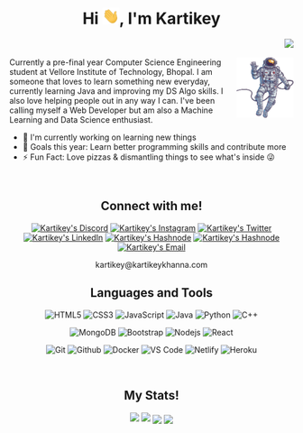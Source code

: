 <h1 align="center">Hi <img src="./assets/wave.gif" width="30">, I'm Kartikey</h1>

<p align="right">
    <a href="https://www.github.com/itsksquare" target="_blank" rel="noreferrer"><img src="https://img.shields.io/github/followers/itsksquare?logo=github&style=for-the-badge&color=0400ff&labelColor=1c1917" /></a>
</p>

<img width="20%" align="right" src="./assets/ast-img.png" />

Currently a pre-final year Computer Science Engineering student at Vellore Institute of Technology, Bhopal. I am someone that loves to learn something new everyday, currently learning Java and improving my DS Algo skills. I also love helping people out in any way I can. I've been calling myself a Web Developer but am also a Machine Learning and Data Science enthusiast.

- 🔭 I'm currently working on learning new things
- 🥅 Goals this year: Learn better programming skills and contribute more
- ⚡ Fun Fact: Love pizzas & dismantling things to see what's inside 😜

<br>
<h2 align="center">Connect with me!</h2>

<p align="center">
    <a href="https://discord.gg/qKF9gzJKcr"><img alt="Kartikey's Discord" src="https://img.shields.io/badge/Discord-7289DA?style=flat-square&logo=discord&logoColor=white"/></a>
    <a href="https://www.instagram.com/itsksquare/"><img alt="Kartikey's Instagram" src="https://img.shields.io/badge/Instagram-833AB4?style=flat-square&logo=instagram&logoColor=white"/></a>
    <a href="https://twitter.com/itsksquare19"><img alt="Kartikey's Twitter" src="https://img.shields.io/badge/Twitter-1DA1F2?style=flat-square&logo=twitter&logoColor=white"/></a>
    <a href="https://www.linkedin.com/in/kartikeykhanna/"><img alt="Kartikey's LinkedIn" src="https://img.shields.io/badge/LinkedIn-blue?style=flat-square&logo=Linkedin&logoColor=white"/></a>
    <a href="https://ksquare.hashnode.dev"><img alt="Kartikey's Hashnode" src="https://img.shields.io/badge/Hashnode-0052e9?style=flat-square&logo=Hashnode&logoColor=white"/></a>
    <a href="https://ksquare.hashnode.dev"><img alt="Kartikey's Hashnode" src="https://img.shields.io/badge/Medium-000000?style=flat-square&logo=Medium&logoColor=white"/></a>
    <a href="mailto:kartikey@kartikeykhanna.com"><img alt="Kartikey's Email" src="https://img.shields.io/badge/Email-c14438?style=flat-square&logo=Gmail&logoColor=white"/></a>
</p>
<p align="center">kartikey@kartikeykhanna.com</p>

<h2 align="center">Languages and Tools</h2>

<p align="center">
    <img alt="HTML5" src="https://img.shields.io/badge/HTML5-E34F26?style=flat-square&logo=html5&logoColor=white"/>
    <img alt="CSS3" src="https://img.shields.io/badge/CSS3-1572B6?style=flat-square&logo=css3"/>
    <img alt="JavaScript" src="https://img.shields.io/badge/JavaScript-black?style=flat-square&logo=javascript"/>
    <img alt="Java" src="https://img.shields.io/badge/Java-E34A86?style=flat-square&logo=java"/>
    <img alt="Python" src="https://img.shields.io/badge/Python-black?style=flat-square&logo=Python"/>
    <img alt="C++" src="https://img.shields.io/badge/C++-00599C?style=flat-square&logo=cplusplus"/>
</p>
<p align="center">
    <img alt="MongoDB" src="https://img.shields.io/badge/MongoDB-%234ea94b.svg?logo=mongodb&logoColor=white"/>
    <img alt="Bootstrap" src="https://img.shields.io/badge/Bootstrap-563D7C?style=flat-square&logo=bootstrap"/>
    <img alt="Nodejs" src="https://img.shields.io/badge/Nodejs-black?style=flat-square&logo=Node.js"/>
    <img alt="React" src="https://img.shields.io/badge/React-black?style=flat-square&logo=react"/>
</p>
<p align="center">
    <img alt="Git" src="https://img.shields.io/badge/Git-black?style=flat-square&logo=git"/>
    <img alt="Github" src="https://img.shields.io/badge/GitHub-%23327FC7.svg?logo=github&style=flat-square&logoColor=white"/>
    <img alt="Docker" src="https://img.shields.io/badge/Docker-3380F2.svg?logo=docker&style=flat-square&logoColor=white"/>
    <img alt="VS Code" src="https://img.shields.io/badge/VS%20Code-007ACC?style=flat-square&logo=visual-studio-code"/>
    <img alt="Netlify" src="https://img.shields.io/badge/Netlify-%2300C7B7?style=flat-square&logo=netlify&logoColor=ffffff"/>
    <img alt="Heroku" src="https://img.shields.io/badge/Heroku%20-%23430098.svg?style=flat-square&logo=heroku&logoColor=white"/>
</p>

<!-- <br>
<h2 align="center">Projects</h2> -->

<br>
<h2 align="center">My Stats!</h2>

<p align="center">
    <img width="48%" src="https://github-readme-stats.vercel.app/api?username=itsksquare&count_private=true&show_icons=true&theme=dark&title_color=0400ff&bg_color=000000">
    <img width="48%" src = "https://github-readme-streak-stats.herokuapp.com/?user=itsksquare&line_height=40&theme=dark&background=000000&ring=0400ff&fire=ff0000&currStreakLabel=0400ff">
    <img align="center" width="48%" src="https://github-readme-stats.vercel.app/api/top-langs/?username=itsksquare&langs_count=8&theme=dark&title_color=0400ff&bg_color=000000&layout=compact">
    <img align="center" width="48%" src = "https://activity-graph.herokuapp.com/graph?username=itsksquare&area=true&theme=xcode&bg_color=000000&point=0400ff&area_color=0400ff">
</p>
